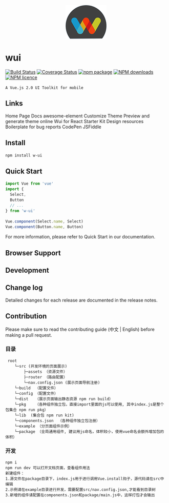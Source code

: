 <p align="center">
  <img src="wui.png">
</p>

# wui

[![Build Status](https://travis-ci.org/wmfe/wui.svg?branch=master)](https://travis-ci.org/wmfe/wui)
[![Coverage Status](https://coveralls.io/repos/github/wmfe/wui/badge.svg?branch=master)](https://coveralls.io/github/wmfe/wui?branch=master)
[![npm package](https://img.shields.io/npm/v/w-ui.svg)](https://www.npmjs.org/package/w-ui)
[![NPM downloads](http://img.shields.io/npm/dm/w-ui.svg)](https://npmjs.org/package/w-ui)
[![NPM licence](https://img.shields.io/npm/l/w-ui.svg)](https://npmjs.org/package/w-ui)


` A Vue.js 2.0 UI Toolkit for mobile `

Links
---------

Home Page
Docs
awesome-element
Customize Theme
Preview and generate theme online
Wui for React
Starter Kit
Design resources
Boilerplate for bug reports
CodePen
JSFiddle


Install
---------

``` bash
npm install w-ui
```

Quick Start
---------

``` javascript
import Vue from 'vue'
import {
  Select,
  Button
  // ...
} from 'w-ui'

Vue.component(Select.name, Select)
Vue.component(Button.name, Button)
```

For more information, please refer to Quick Start in our documentation.


Browser Support
----------------


Development
-----------


Change log
-----------
Detailed changes for each release are documented in the release notes.


Contribution
-------------
Please make sure to read the contributing guide (中文 | English) before making a pull request.

### 目录
     root
        └─src (开发环境的页面展示)
            ├─assets （资源文件）
            ├─router （路由配置）
            └─nav.config.json (展示页面导航注册)
        └─build  （配置文件）
        └─config （配置文件）
        └─dist   （展示页面输出静态资源 npm run build）
        └─pkg    （各种组件独立包，直接import里面的js可以使用, 其中index.js是整个包集合 npm run pkg）
        └─lib  (集合包 npm run kit)
        └─components.json  （各种组件独立包注册）
        └─example （分页面组件示例）
        └─package （全局通用组件, 建议用js命名，体积较小，使用vue命名会额外增加包的体积）

### 开发

    npm i
    npm run dev 可以打开文档页面，查看组件用法
    新建组件：
    1.源文件在package目录下，index.js用于进行调用Vue.install钩子，源代码请在src中编辑
    2.示例请在example目录进行开发，需要配置src/nav.config.json,才能看到目录树
    3.新增的组件请配置在components.json和package/main.js中，这样打包才会输出

 


